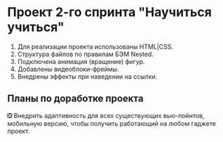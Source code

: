 # Проект 2-го спринта "Научиться учиться"
1. Для реализации проекта использованы HTML|CSS.
2. Структура файлов по правилам БЭМ Nested.
3. Подключена анимация (вращение) фигур.
4. Добавлены видеоблоки-фреймы.
5. Внедрены эффекты при наведении на ссылки.

## Планы по доработке проекта
:negative_squared_cross_mark: Внедрить адаптивность для всех существующих вью-пойнтов, мобильную версию, чтобы получить работающий на любом гаджете проект.
